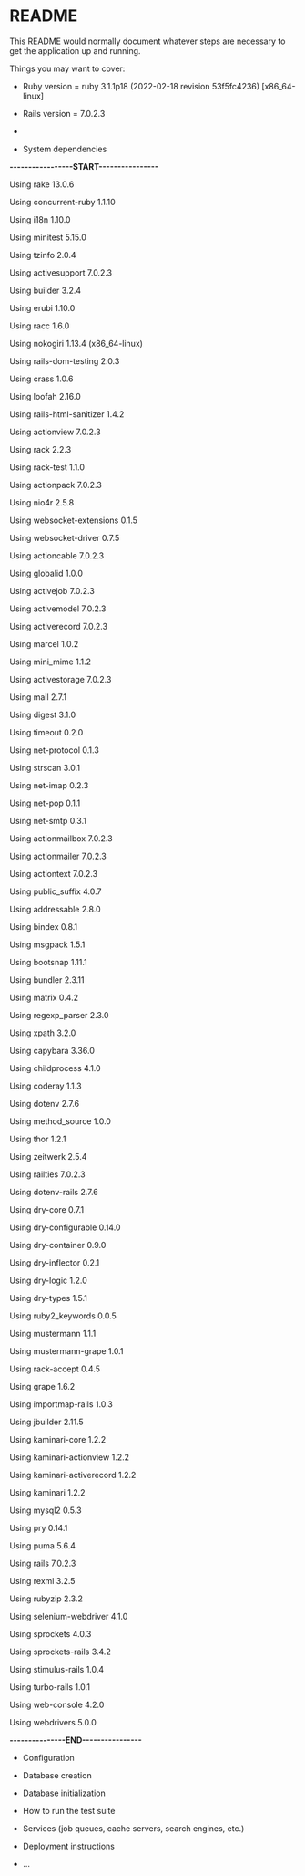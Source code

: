 # README

This README would normally document whatever steps are necessary to get the
application up and running.

Things you may want to cover:

* Ruby version = ruby 3.1.1p18 (2022-02-18 revision 53f5fc4236) [x86_64-linux]
* Rails version = 7.0.2.3
* 

* System dependencies

 **-----------------START----------------**
 
Using rake 13.0.6

Using concurrent-ruby 1.1.10

Using i18n 1.10.0

Using minitest 5.15.0

Using tzinfo 2.0.4

Using activesupport 7.0.2.3

Using builder 3.2.4

Using erubi 1.10.0

Using racc 1.6.0

Using nokogiri 1.13.4 (x86_64-linux)

Using rails-dom-testing 2.0.3

Using crass 1.0.6

Using loofah 2.16.0

Using rails-html-sanitizer 1.4.2

Using actionview 7.0.2.3

Using rack 2.2.3

Using rack-test 1.1.0

Using actionpack 7.0.2.3

Using nio4r 2.5.8

Using websocket-extensions 0.1.5

Using websocket-driver 0.7.5

Using actioncable 7.0.2.3

Using globalid 1.0.0

Using activejob 7.0.2.3

Using activemodel 7.0.2.3

Using activerecord 7.0.2.3

Using marcel 1.0.2

Using mini_mime 1.1.2

Using activestorage 7.0.2.3

Using mail 2.7.1

Using digest 3.1.0

Using timeout 0.2.0

Using net-protocol 0.1.3

Using strscan 3.0.1

Using net-imap 0.2.3

Using net-pop 0.1.1

Using net-smtp 0.3.1

Using actionmailbox 7.0.2.3

Using actionmailer 7.0.2.3

Using actiontext 7.0.2.3

Using public_suffix 4.0.7

Using addressable 2.8.0

Using bindex 0.8.1

Using msgpack 1.5.1

Using bootsnap 1.11.1

Using bundler 2.3.11

Using matrix 0.4.2

Using regexp_parser 2.3.0

Using xpath 3.2.0

Using capybara 3.36.0

Using childprocess 4.1.0

Using coderay 1.1.3

Using dotenv 2.7.6

Using method_source 1.0.0

Using thor 1.2.1

Using zeitwerk 2.5.4

Using railties 7.0.2.3

Using dotenv-rails 2.7.6

Using dry-core 0.7.1

Using dry-configurable 0.14.0

Using dry-container 0.9.0

Using dry-inflector 0.2.1

Using dry-logic 1.2.0

Using dry-types 1.5.1

Using ruby2_keywords 0.0.5

Using mustermann 1.1.1

Using mustermann-grape 1.0.1

Using rack-accept 0.4.5

Using grape 1.6.2

Using importmap-rails 1.0.3

Using jbuilder 2.11.5

Using kaminari-core 1.2.2

Using kaminari-actionview 1.2.2

Using kaminari-activerecord 1.2.2

Using kaminari 1.2.2

Using mysql2 0.5.3

Using pry 0.14.1

Using puma 5.6.4

Using rails 7.0.2.3

Using rexml 3.2.5

Using rubyzip 2.3.2

Using selenium-webdriver 4.1.0

Using sprockets 4.0.3

Using sprockets-rails 3.4.2

Using stimulus-rails 1.0.4

Using turbo-rails 1.0.1

Using web-console 4.2.0

Using webdrivers 5.0.0

**---------------END----------------**

* Configuration

* Database creation

* Database initialization

* How to run the test suite

* Services (job queues, cache servers, search engines, etc.)

* Deployment instructions

* ...
